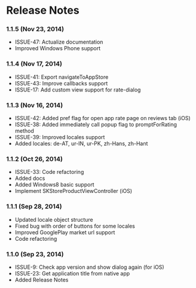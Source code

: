 <!--
#
# Licensed to the Apache Software Foundation (ASF) under one
# or more contributor license agreements.  See the NOTICE file
# distributed with this work for additional information
# regarding copyright ownership.  The ASF licenses this file
# to you under the Apache License, Version 2.0 (the
# "License"); you may not use this file except in compliance
# with the License.  You may obtain a copy of the License at
# 
# http://www.apache.org/licenses/LICENSE-2.0
# 
# Unless required by applicable law or agreed to in writing,
# software distributed under the License is distributed on an
# "AS IS" BASIS, WITHOUT WARRANTIES OR CONDITIONS OF ANY
#  KIND, either express or implied.  See the License for the
# specific language governing permissions and limitations
# under the License.
#
-->
# Release Notes #

### 1.1.5 (Nov 23, 2014) ###
*	ISSUE-47: Actualize documentation
*	Improved Windows Phone support

### 1.1.4 (Nov 17, 2014) ###
*	ISSUE-41: Export navigateToAppStore
*	ISSUE-43: Improve callbacks support
*	ISSUE-17: Add custom view support for rate-dialog

### 1.1.3 (Nov 16, 2014) ###
*	ISSUE-42: Added pref flag for open app rate page on reviews tab (iOS)
*	ISSUE-38: Added immediately call popup flag to promptForRating method
* ISSUE-39: Improved locales support
*	Added locales: de-AT, ur-IN, ur-PK, zh-Hans, zh-Hant

### 1.1.2 (Oct 26, 2014) ###
*	ISSUE-33: Code refactoring
*	Added docs
*	Added Windows8 basic support
*	Implement SKStoreProductViewController (iOS)

### 1.1.1 (Sep 28, 2014) ###
*	Updated locale object structure
*	Fixed bug with order of buttons for some locales
*	Improved GooglePlay market url support
*	Code refactoring

### 1.1.0 (Sep 23, 2014) ###
*	ISSUE-9: Check app version and show dialog again (for iOS)
*	ISSUE-23: Get application title from native app
*	Added Release Notes